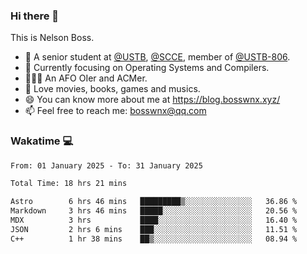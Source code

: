 ### Hi there 👋

<!--
**bosswnx/bosswnx** is a ✨ _special_ ✨ repository because its `README.md` (this file) appears on your GitHub profile.

Here are some ideas to get you started:

- 🔭 I’m currently working on ...
- 🌱 I’m currently learning ...
- 👯 I’m looking to collaborate on ...
- 🤔 I’m looking for help with ...
- 💬 Ask me about ...
- 📫 How to reach me: ...
- 😄 Pronouns: ...
- ⚡ Fun fact: ...
-->

This is Nelson Boss.

- 🏫 A senior student at [@USTB](https://www.ustb.edu.cn/), [@SCCE](https://scce.ustb.edu.cn/), member of [@USTB-806](https://ustb-806.github.io/).
- 🌱 Currently focusing on Operating Systems and Compilers.
- 🧑🏻‍💻 An AFO OIer and ACMer.
- 🥰 Love movies, books, games and musics.
- 😄 You can know more about me at https://blog.bosswnx.xyz/
- 📫 Feel free to reach me: bosswnx@qq.com

### Wakatime 💻

<!--START_SECTION:waka-->

```txt
From: 01 January 2025 - To: 31 January 2025

Total Time: 18 hrs 21 mins

Astro        6 hrs 46 mins   █████████▒░░░░░░░░░░░░░░░   36.86 %
Markdown     3 hrs 46 mins   █████░░░░░░░░░░░░░░░░░░░░   20.56 %
MDX          3 hrs           ████░░░░░░░░░░░░░░░░░░░░░   16.40 %
JSON         2 hrs 6 mins    ███░░░░░░░░░░░░░░░░░░░░░░   11.51 %
C++          1 hr 38 mins    ██▒░░░░░░░░░░░░░░░░░░░░░░   08.94 %
```

<!--END_SECTION:waka-->
